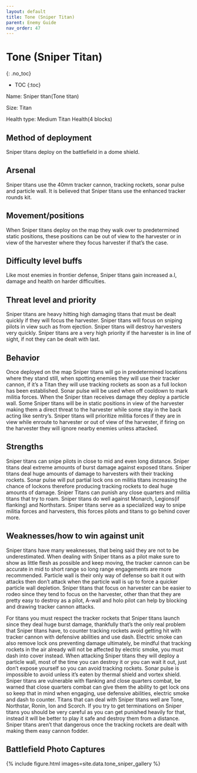 ```yaml
---
layout: default
title: Tone (Sniper Titan)
parent: Enemy Guide
nav_order: 47
---
```


# Tone (Sniper Titan)
{: .no_toc}

- TOC
{:toc}

Name: Sniper titan(Tone titan) 

Size: Titan

Health type: Medium Titan Health(4 blocks)

## Method of deployment

Sniper titans deploy on the battlefield in a dome shield.

## Arsenal

Sniper titans use the 40mm tracker cannon, tracking rockets, sonar pulse and particle wall. It is believed that Sniper titans use the enhanced tracker rounds kit. 

## Movement/positions

When Sniper titans deploy on the map they walk over to predetermined static positions, these positions can be out of view to the harvester or in view of the harvester where they focus harvester if that’s the case. 

## Difficulty level buffs

Like most enemies in frontier defense, Sniper titans gain increased a.I, damage and health on harder difficulties.

## Threat level and priority 

Sniper titans are heavy hitting high damaging titans that must be dealt quickly if they will focus the harvester. Sniper titans will focus on sniping pilots in view such as from ejection. Sniper titans will destroy harvesters very quickly. Sniper titans are a very high priority if the harvester is in line of sight, if not they can be dealt with last. 

## Behavior

Once deployed on the map Sniper titans will go in predetermined locations where they stand still, when spotting enemies they will use their tracker cannon, if it’s a Titan they will use tracking rockets as soon as a full lockon has been established. Sonar pulse will be used when off cooldown to mark militia forces. When the Sniper titan receives damage they deploy a particle wall. Some Sniper titans will be in static positions in view of the harvester making them a direct threat to the harvester while some stay in the back acting like sentry’s. Sniper titans will prioritize militia forces if they are in view while enroute to harvester or out of view of the harvester, if firing on the harvester they will ignore nearby enemies unless attacked. 

## Strengths

Sniper titans can snipe pilots in close to mid and even long distance. Sniper titans deal extreme amounts of burst damage against exposed titans. Sniper titans deal huge amounts of damage to harvesters with their tracking rockets. Sonar pulse will put partial lock ons on militia titans increasing the chance of lockons therefore producing tracking rockets to deal huge amounts of damage. Sniper Titans can punish any close quarters and militia titans that try to roam. Sniper titans do well against Monarch, Legions(if flanking) and Northstars. Sniper titans serve as a specialized way to snipe militia forces and harvesters, this forces pilots and titans to go behind cover more. 

## Weaknesses/how to win against unit 

Sniper titans have many weaknesses, that being said they are not to be underestimated. When dealing with Sniper titans as a pilot make sure to show as little flesh as possible and keep moving, the tracker cannon can be accurate in mid to short range so long range engagements are more recommended. Particle wall is their only way of defense so bait it out with attacks then don’t attack when the particle wall is up to force a quicker particle wall depletion. Sniper titans that focus on harvester can be easier to rodeo since they tend to focus on the harvester, other than that they are pretty easy to destroy as a pilot, A-wall and holo pilot can help by blocking and drawing tracker cannon attacks.

For titans you must respect the tracker rockets that Sniper titans launch since they deal huge burst damage, thankfully that’s the only real problem that Sniper titans have, to counter tracking rockets avoid getting hit with tracker cannon with defensive abilities and use dash. Electric smoke can also remove lock ons preventing damage ultimately, be mindful that tracking rockets in the air already will not be affected by electric smoke, you must dash into cover instead. When attacking Sniper titans they will deploy a particle wall, most of the time you can destroy it or you can wait it out, just don’t expose yourself so you can avoid tracking rockets. Sonar pulse is impossible to avoid unless it’s eaten by thermal shield and vortex shield. Sniper titans are vulnerable with flanking and close quarters combat, be warned that close quarters combat can give them the ability to get lock ons so keep that in mind when engaging, use defensive abilities, electric smoke and dash to counter. Titans that can deal with Sniper titans well are Tone, Northstar, Ronin, Ion and Scorch. If you try to get terminations on Sniper titans you should be very careful as you can get punished heavily for that, instead it will be better to play it safe and destroy them from a distance. Sniper titans aren’t that dangerous once the tracking rockets are dealt with making them easy cannon fodder. 

## Battlefield Photo Captures

{% include figure.html images=site.data.tone_sniper_gallery %}